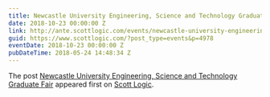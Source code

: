 ```yaml
---
title: Newcastle University Engineering, Science and Technology Graduate Fair
date: 2018-10-23 00:00:00 Z
link: http://ante.scottlogic.com/events/newcastle-university-engineering-science-and-technology-graduate-fair/
guid: https://www.scottlogic.com/?post_type=events&p=4978
eventDate: 2018-10-23 00:00:00 Z
pubDateTime: 2018-05-24 14:48:34 Z
---
```


<p>The post <a rel="nofollow" href="http://ante.scottlogic.com/events/newcastle-university-engineering-science-and-technology-graduate-fair/">Newcastle University Engineering, Science and Technology Graduate Fair</a> appeared first on <a rel="nofollow" href="http://ante.scottlogic.com">Scott Logic</a>.</p>